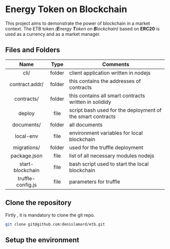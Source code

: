 # Energy Token on Blockchain
This project aims to demonstrate the power of blockchain in a market context. The ETB token *(**E**nergy **T**oken on **B**lockchain)* based on **ERC20** is used as a currency and as a market manager.

## Files and Folders
| Name          | Type           | Comments  |
|:-------------:|:--------------:| --------|
|cli/|folder|client application written in nodejs|
|contract.addr/|folder|this contains the addresses of contracts|
|contracts/|folder|this contains all smart contracts written in solididy|
|deploy|file|script bash used for the deployment of the smart contracts|
|documents/|folder|all documents|
|local-env|file|environment variables for local blockchain|
|migrations/|folder|used for the truffle deployment|
|package.json|file|list of all necessary modules nodejs|
|start-blockchain|file|bash script used to start the local blockchain|
|truffle-config.js|file|parameters for truffle|

## Clone the repository
Firtly , it is mandatory to clone the git repo.
```bash
git clone git@github.com:denislamard/etb.git
```

## Setup the environment


